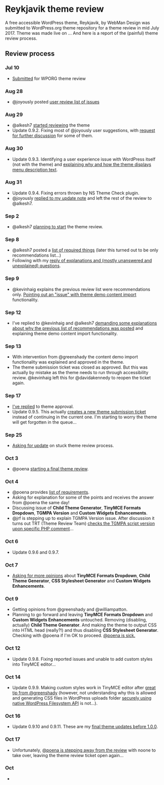 # Reykjavik theme review

A free accessible WordPress theme, Reykjavik, by WebMan Design was submitted to WordPress.org theme repository for a theme review in mid July 2017. Theme was made live on ... And here is a report of the (painful) theme review process.


## Review process


### Jul 10

- [Submitted](https://themes.trac.wordpress.org/ticket/44682) for WPORG theme review


### Aug 28

- @joyously posted [user review list of issues](https://themes.trac.wordpress.org/ticket/44682#comment:2)


### Aug 29

- @alkesh7 [started reviewing](https://themes.trac.wordpress.org/ticket/44682#comment:5) the theme
- Update 0.9.2. Fixing most of @joyously user suggestions, with [request for further discussion](https://themes.trac.wordpress.org/ticket/44682#comment:7) for some of them.


### Aug 30

- Update 0.9.3. Identifying a user experience issue with WordPress itself (not with the theme) and [explaining why and how the theme displays menu description text](https://themes.trac.wordpress.org/ticket/44682#comment:10).


### Aug 31

- Update 0.9.4. Fixing errors thrown by NS Theme Check plugin.
- @joyously [replied to my update note](https://themes.trac.wordpress.org/ticket/44682#comment:13) and left the rest of the review to @alkesh7.


### Sep 2

- @alkesh7 [planning to start](https://themes.trac.wordpress.org/ticket/44682#comment:14) the theme review.


### Sep 8

- @alkesh7 posted a [list of required things](https://themes.trac.wordpress.org/ticket/44682#comment:16) (later this turned out to be only recommendations list...)
- Following with my [reply of explanations and (mostly unanswered and unexplained) questions](https://themes.trac.wordpress.org/ticket/44682#comment:17).


### Sep 9

- @kevinhaig explains the previous review list were recommendations only. [Pointing out an "issue" with theme demo content import](https://themes.trac.wordpress.org/ticket/44682#comment:19) functionality.


### Sep 12

- I've replied to @kevinhaig and @alkesh7 [demanding some explanations about why the previous list of recommendations was posted](https://themes.trac.wordpress.org/ticket/44682#comment:21) and explaining theme demo content import functionality.


### Sep 13

- With intervention from @greenshady the content demo import functionality was explained and approved in the theme.
- The theme submission ticket was closed as approved. But this was actually by mistake as the theme needs to run through accessibility review. @kevinhaig left this for @davidakennedy to reopen the ticket again.


### Sep 17

- [I've replied](https://themes.trac.wordpress.org/ticket/44682#comment:28) to theme approval.
- Update 0.9.5. This actually [creates a new theme submission ticket](https://themes.trac.wordpress.org/ticket/46546) instead of continuing in the current one. I'm starting to worry the theme will get forgotten in the queue...


### Sep 25

- [Asking for update](https://themes.trac.wordpress.org/ticket/44682#comment:29) on stuck theme review process.


### Oct 3

- @poena [starting a final theme review](https://themes.trac.wordpress.org/ticket/44682#comment:30).


### Oct 4

- @poena provides [list of requirements](https://themes.trac.wordpress.org/ticket/46546#comment:3).
- Asking for explanation for some of the points and receives the answer from @poena the same day!
- Discussing issue of **Child Theme Generator**, **TinyMCE Formats Dropdown**, **TGMPA Version** and **Custom Widgets Enhancements**.
- @jrf is stepping up to explain TGMPA Version issue. After discussion it turns out TRT (Theme Review Team) [checks the TGMPA script version upon specific PHP comment](https://themes.trac.wordpress.org/ticket/46546#comment:14)...


### Oct 6

- Update 0.9.6 and 0.9.7.


### Oct 7

- [Asking for more opinions](https://themes.trac.wordpress.org/ticket/46546#comment:21) about **TinyMCE Formats Dropdown**, **Child Theme Generator**, **CSS Stylesheet Generator** and **Custom Widgets Enhancements**.


### Oct 9

- Getting opinions from @greenshady and @williampatton.
- Planning to go forward and leaving **TinyMCE Formats Dropdown** and **Custom Widgets Enhancements** untouched. Removing (disabling, actually) **Child Theme Generator**. And making the theme to output CSS into HTML head (really?!) and thus disabling **CSS Stylesheet Generator**. Checking with @poena if I'm OK to proceed. [@poena is sick.](https://themes.trac.wordpress.org/ticket/46546#comment:27)


### Oct 12

- Update 0.9.8. Fixing reported issues and unable to add custom styles into TinyMCE editor...


### Oct 14

- Update 0.9.9. Making custom styles work in TinyMCE editor after [great tip from @greenshady](https://themes.trac.wordpress.org/ticket/46546#comment:34) (however, not understanding why this is allowed and generating CSS files in WordPress uploads folder [securely using native WordPress Filesystem API](https://themes.trac.wordpress.org/ticket/46546#comment:30) is not...).


### Oct 16

- Update 0.9.10 and 0.9.11. These are my [final theme updates before 1.0.0](https://themes.trac.wordpress.org/ticket/46546#comment:41).


### Oct 17

- Unfortunately, [@poena is stepping away from the review](https://themes.trac.wordpress.org/ticket/46546#comment:42) with noone to take over, leaving the theme review ticket open again...


### Oct

-